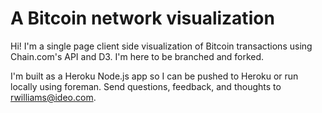 # A Bitcoin network visualization
Hi! I'm a single page client side visualization of Bitcoin transactions using Chain.com's API and D3. I'm here to be branched and forked.

I'm built as a Heroku Node.js app so I can be pushed to Heroku or run locally using foreman. Send questions, feedback, and thoughts to rwilliams@ideo.com.